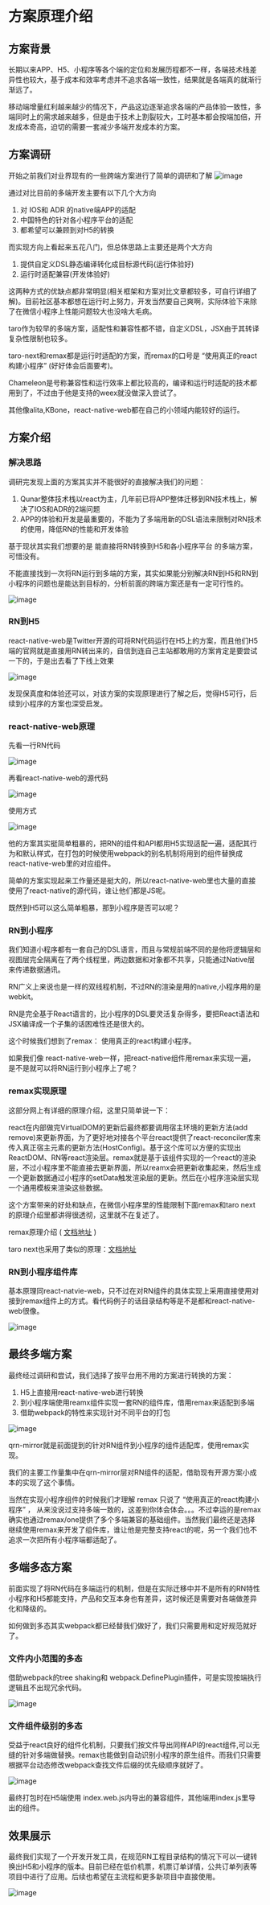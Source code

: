 # 方案原理介绍
## 方案背景
长期以来APP、H5、小程序等各个端的定位和发展历程都不一样，各端技术栈差异性也较大，基于成本和效率考虑并不追求各端一致性，结果就是各端真的就渐行渐远了。

移动端增量红利越来越少的情况下，产品这边逐渐追求各端的产品体验一致性，多端同时上的需求越来越多，但是由于技术上割裂较大，工时基本都会按端加倍，开发成本奇高，迫切的需要一套减少多端开发成本的方案。

## 方案调研
开始之前我们对业界现有的一些跨端方案进行了简单的调研和了解
![image](./images/001.png)

通过对比目前的多端开发主要有以下几个大方向
1. 对 IOS和 ADR 的native端APP的适配
2. 中国特色的针对各小程序平台的适配
3. 都希望可以兼顾到对H5的转换

而实现方向上看起来五花八门，但总体思路上主要还是两个大方向

1. 提供自定义DSL静态编译转化成目标源代码(运行体验好)
2. 运行时适配兼容(开发体验好)

这两种方式的优缺点都非常明显(相关框架和方案对比文章都较多，可自行详细了解)。目前社区基本都想在运行时上努力，开发当然要自己爽啊，实际体验下来除了在微信小程序上性能问题较大也没啥大毛病。

taro作为较早的多端方案，适配性和兼容性都不错，自定义DSL，JSX由于其转译复杂性限制也较多。

taro-next和remax都是运行时适配的方案，而remax的口号是 “使用真正的react构建小程序” (好好体会后面要考)。

Chameleon是号称兼容性和运行效率上都比较高的，编译和运行时适配的技术都用到了，不过由于他是支持的weex就没做深入尝试了。

其他像alita,KBone，react-native-web都在自己的小领域内能较好的运行。

## 方案介绍
### 解决思路
调研完发现上面的方案其实并不能很好的直接解决我们的问题：

1. Qunar整体技术栈以react为主，几年前已将APP整体迁移到RN技术栈上，解决了IOS和ADR的2端问题
2. APP的体验和开发是最重要的，不能为了多端用新的DSL语法来限制对RN技术的使用，降低RN的性能和开发体验

基于现状其实我们想要的是 能直接将RN转换到H5和各小程序平台 的多端方案，可惜没有。

不能直接找到一次将RN运行到多端的方案，其实如果能分别解决RN到H5和RN到小程序的问题也是能达到目标的，分析前面的跨端方案还是有一定可行性的。

![image](./images/002.png)

### RN到H5

react-native-web是Twitter开源的可将RN代码运行在H5上的方案，而且他们H5端的官网就是直接用RN转出来的，自信到连自己主站都敢用的方案肯定是要尝试一下的，于是出去看了下线上效果

![image](./images/003.png)

发现保真度和体验还可以，对该方案的实现原理进行了解之后，觉得H5可行，后续到小程序的方案也深受启发。

### react-native-web原理

先看一行RN代码

![image](./images/004.png)

再看react-native-web的源代码

![image](./images/005.png)

使用方式

![image](./images/006.png)

他的方案其实挺简单粗暴的，把RN的组件和API都用H5实现适配一遍，适配其行为和默认样式，在打包的时候使用webpack的别名机制将用到的组件替换成react-native-web里的对应组件。

简单的方案实现起来工作量还是挺大的，所以react-native-web里也大量的直接使用了react-native的源代码，谁让他们都是JS呢。

既然到H5可以这么简单粗暴，那到小程序是否可以呢？

### RN到小程序
我们知道小程序都有一套自己的DSL语言，而且与常规前端不同的是他将逻辑层和视图层完全隔离在了两个线程里，两边数据和对象都不共享，只能通过Native层来传递数据通讯。

RN广义上来说也是一样的双线程机制，不过RN的渲染是用的native,小程序用的是webkit。

RN是完全基于React语言的，比小程序的DSL要灵活复杂得多，要把React语法和JSX编译成一个子集的话困难性还是很大的。

这个时候我们想到了remax： 使用真正的react构建小程序。

如果我们像 react-native-web一样，把react-native组件用remax来实现一遍，是不是就可以将RN运行到小程序上了呢？

### remax实现原理
这部分网上有详细的原理介绍，这里只简单说一下：

react在内部做完VirtualDOM的更新后最终都要调用宿主环境的更新方法(add remove)来更新界面，为了更好地对接各个平台react提供了react-reconciler库来传入真正宿主元素的更新方法(HostConfig)。基于这个库可以方便的实现出ReactDOM、RN等react渲染层。remax就是基于该组件实现的一个react的渲染层，不过小程序里不能直接去更新界面，所以reamx会把更新收集起来，然后生成一个更新数据通过小程序的setData触发渲染层的更新。然后在小程序渲染层实现一个通用模板来渲染这些数据。

这个方案带来的好处和缺点，在微信小程序里的性能限制下面remax和taro next的原理介绍里都讲得很透彻，这里就不在复述了。

remax原理介绍 ( [文档地址](https://remaxjs.org/) ) 

taro next也采用了类似的原理：[文档地址](https://juejin.cn/post/6844904036743774216)

### RN到小程序组件库

基本原理同react-natvie-web，只不过在对RN组件的具体实现上采用直接使用对接到remax组件上的方式。看代码例子的话目录结构等是不是都和react-native-web很像。

![image](./images/007.png)


## 最终多端方案

最终经过调研和尝试，我们选择了按平台用不用的方案进行转换的方案：

1. H5上直接用react-native-web进行转换
2. 到小程序端使用reamx组件实现一套RN的组件库，借用remax来适配到多端
3. 借助webpack的特性来实现针对不同平台的打包

![image](./images/008.png)

qrn-mirror就是前面提到的针对RN组件到小程序的组件适配库，使用remax实现。

我们的主要工作量集中在qrn-mirror层对RN组件的适配，借助现有开源方案小成本的实现了这个事情。

当然在实现小程序组件的时候我们才理解 remax 只说了 “使用真正的react构建小程序” ， 从来没说过支持多端一致的，这差别你体会体会。。。不过幸运的是remax确实也通过remax/one提供了多个多端兼容的基础组件。当然我们最终还是选择继续使用remax来开发了组件库，谁让他是完整支持react的呢，另一个我们也不追求一次把所有小程序端都适配了。

## 多端多态方案

前面实现了将RN代码在多端运行的机制，但是在实际迁移中并不是所有的RN特性小程序和H5都能支持，产品和交互本身也有差异，这时候还是需要对各端做差异化和降级的。

如何做到多态其实webpack都已经替我们做好了，我们只需要用和定好规范就好了。

### 文件内小范围的多态

借助webpack的tree shaking和 webpack.DefinePlugin插件，可是实现按端执行逻辑且不出现冗余代码。

![image](./images/009.png)


### 文件组件级别的多态

受益于react良好的组件化机制，只要我们按文件导出同样API的react组件,可以无缝的针对多端做替换。remax也能做到自动识别小程序的原生组件。而我们只需要根据平台动态修改webpack查找文件后缀的优先级顺序就好了。

![image](./images/010.png)

最终打包时在H5端使用 index.web.js内导出的兼容组件，其他端用index.js里导出的组件。

## 效果展示

最终我们实现了一个开发开发工具，在规范RN工程目录结构的情况下可以一键转换出H5和小程序的版本。目前已经在低价机票，机票订单详情，公共订单列表等项目中进行了应用。后续也希望在主流程和更多新项目中直接使用。

![image](./images/011.jpg)
